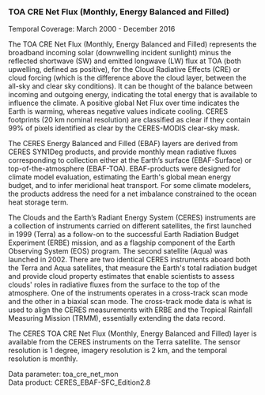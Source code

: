 ### TOA CRE Net Flux (Monthly, Energy Balanced and Filled)
Temporal Coverage: March 2000 - December 2016

The TOA CRE Net Flux (Monthly, Energy Balanced and Filled) represents the broadband incoming solar (downwelling incident sunlight) minus the reflected shortwave (SW) and emitted longwave (LW) flux at TOA (both upwelling, defined as positive), for the Cloud Radiative Effects (CRE) or cloud forcing (which is the difference above the cloud layer, between the all-sky and clear sky conditions). It can be thought of the balance between incoming and outgoing energy, indicating the total energy that is available to influence the climate. A positive global Net Flux over time indicates the Earth is warming, whereas negative values indicate cooling. CERES footprints (20 km nominal resolution) are classified as clear if they contain 99% of pixels identified as clear by the CERES-MODIS clear-sky mask.

The CERES Energy Balanced and Filled (EBAF) layers are derived from CERES SYN1Deg products, and provide monthly mean radiative fluxes corresponding to collection either at the Earth’s surface (EBAF-Surface) or top-of-the-atmosphere (EBAF-TOA). EBAF-products were designed for climate model evaluation, estimating the Earth's global mean energy budget, and to infer meridional heat transport. For some climate modelers, the products address the need for a net imbalance constrained to the ocean heat storage term.

The Clouds and the Earth’s Radiant Energy System (CERES) instruments are a collection of instruments carried on different satellites, the first launched in 1999 (Terra) as a follow-on to the successful Earth Radiation Budget Experiment (ERBE) mission, and as a flagship component of the Earth Observing System (EOS) program. The second satellite (Aqua) was launched in 2002. There are two identical CERES instruments aboard both the Terra and Aqua satellites, that measure the Earth's total radiation budget and provide cloud property estimates that enable scientists to assess clouds' roles in radiative fluxes from the surface to the top of the atmosphere. One of the instruments operates in a cross-track scan mode and the other in a biaxial scan mode. The cross-track mode data is what is used to align the CERES measurements with ERBE and the Tropical Rainfall Measuring Mission (TRMM), essentially extending the data record.

The CERES TOA CRE Net Flux (Monthly, Energy Balanced and Filled) layer is available from the CERES instruments on the Terra satellite. The sensor resolution is 1 degree, imagery resolution is 2 km, and the temporal resolution is monthly.

Data parameter: toa_cre_net_mon  
Data product: CERES_EBAF-SFC_Edition2.8
